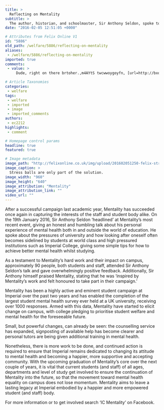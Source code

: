 ```yaml
---
title: >
  Reflecting on Mentality
subtitle: >
  The author, historian, and schoolmaster, Sir Anthony Seldon, spoke to Imperial on the subject of mental health
date: "2016-02-05 12:51:05 +0000"

# Attributes from Felix Online V1
id: "5886"
old_path: /welfare/5886/reflecting-on-mentality
aliases:
 - /welfare/5886/reflecting-on-mentality
imported: true
comments:
 - value: >
     Dude, right on there brtoher.,m4AYtS twcwwoygoyfn, [url=http://bxqzjplpzdpw.com/]bxqzjplpzdpw[/url], [link=http://euwxvcvjepqq.com/]euwxvcvjepqq[/link], http://vbzjbarbisuv.com/,Minwage IT grunt here, habitually started compiling points of failure. <br> replica cartier ballon bleu diamante [url=http://www.ventemarquemontre.com/it/cartier-ballon-bleu-watch-c88/]replica cartier ballon bleu diamante[/url],How are you, tidy internet site you have got going here <br>fifa 17 http://rumodels.com/models/forum/topic/14809

# Article Taxonomies
categories:
 - welfare
tags:
 - welfare
 - imported
 - image
 - imported_comments
authors:
 - ec2212
highlights:
 - comment

# Homepage control params
headline: true
featured: true

# Image metadata
image_path: "http://felixonline.co.uk/img/upload/201602051250-felix-stress.jpg"
image_caption: >
  Stress balls are only part of the solution.
image_width: "960"
image_height: "640"
image_attribution: "Mentality"
image_attribution_link: ""
video_url: ""
---
```


After a successful campaign last academic year, Mentality has succeeded once again in capturing the interests of the staff and student body alike. On the 19th January 2016, Sir Anthony Seldon ‘headlined’ at Mentality’s most recent event, giving an honest and humbling talk about his personal experience of mental health both in and outside the world of education. He spoke about the pressures of university and how looking after oneself often becomes sidelined by students at world class and high pressured institutions such as Imperial College, giving some simple tips for how to achieve better mental health whilst studying.

As a testament to Mentality’s hard work and their impact on campus, approximately 90 people, both students and staff, attended Sir Anthony Seldon’s talk and gave overwhelmingly positive feedback. Additionally, Sir Anthony himself praised Mentality, stating that he was ‘inspired by Mentality’s work and felt honoured to take part in their campaign.’

Mentality has been a highly active and eminent student campaign at Imperial over the past two years and has enabled the completion of the largest student mental health survey ever held at a UK university, receiving over 1000 responses. Armed with this data, Mentality have started to elicit change on campus, with college pledging to prioritise student welfare and mental health for the foreseeable future.

Small, but powerful changes, can already be seen: the counselling service has expanded, signposting of available help has become clearer and personal tutors are being given additional training in mental health.

Nonetheless, there is more work to be done, and continued action is required to ensure that Imperial remains dedicated to changing its attitude to mental health and becoming a happier, more supportive and accepting community. With the upcoming graduation of Mentality’s core over the next couple of years, it is vital that current students (and staff) of all ages, departments and level of study get involved to ensure the continuation of Mentality into the future, so that the movement toward mental health equality on campus does not lose momentum. Mentality aims to leave a lasting legacy at Imperial embodied by a happier and more empowered student (and staff) body.

For more information or to get involved search ‘IC Mentality’ on Facebook.

